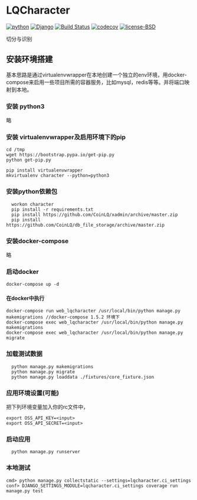 # LQCharacter

[![python](https://img.shields.io/badge/python-3.5-blue.svg)](https://www.python.org/)
[![Django](https://img.shields.io/badge/Django-v1.11-orange.svg)](https://www.djangoproject.com/)
[![Build Status](https://travis-ci.org/CoinLQ/LQCharacter.svg?branch=master)](https://travis-ci.org/CoinLQ/LQCharacter)
[![codecov](https://codecov.io/gh/CoinLQ/AnyCollating/branch/master/graph/badge.svg)](https://codecov.io/gh/CoinLQ/AnyCollating)
[![license-BSD](https://img.shields.io/badge/license-BSD-green.svg)](LICENSE)


切分与识别

## 安装环境搭建
基本思路是通过virtualenvwrapper在本地创建一个独立的env环境，用docker-compose来启用一些项目所需的容器服务，比如mysql，redis等等。并将端口映射到本地。

### 安装 python3
略
### 安装 virtualenvwrapper及启用环境下的pip

```
cd /tmp
wget https://bootstrap.pypa.io/get-pip.py
python get-pip.py
```
```
pip install virtualenvwrapper
mkvirtualenv character --python=python3
```
### 安装python依赖包
```
  workon character
  pip install -r requirements.txt
  pip install https://github.com/CoinLQ/xadmin/archive/master.zip
  pip install https://github.com/CoinLQ/db_file_storage/archive/master.zip
```
### 安装docker-compose
略
### 启动docker
```
docker-compose up -d
```
#### 在docker中执行
```
docker-compose run web_lqcharacter /usr/local/bin/python manage.py makemigrations //docker-compose 1.5.2 环境下
docker-compose exec web_lqcharacter /usr/local/bin/python manage.py makemigrations
docker-compose exec web_lqcharacter /usr/local/bin/python manage.py migrate
```
### 加载测试数据
```
  python manage.py makemigrations
  python manage.py migrate
  python manage.py loaddata ./fixtures/core_fixture.json
```
### 应用环境设置(可能)
把下列环境变量加入你的rc文件中，
```
export OSS_API_KEY=<input>
export OSS_API_SECRET=<input>
```
###
### 启动应用
```
  python manage.py runserver
```
### 本地测试
```
cmd> python manage.py collectstatic --settings=lqcharacter.ci_settings
conf> DJANGO_SETTINGS_MODULE=lqcharacter.ci_settings coverage run manage.py test
```
